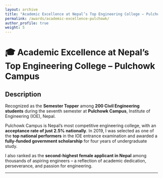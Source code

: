 ```yaml
---
layout: archive
title: "Academic Excellence at Nepal’s Top Engineering College – Pulchowk Campus"
permalink: /awards/academic-excellence-pulchowk/
author_profile: true
weight: 5
---
```


# 🎓 Academic Excellence at Nepal’s Top Engineering College – Pulchowk Campus

## Description

Recognized as the **Semester Topper** among **200 Civil Engineering students** during the seventh semester at **Pulchowk Campus**, Institute of Engineering (IOE), Nepal.

Pulchowk Campus is Nepal’s most competitive engineering college, with an **acceptance rate of just 2.5% nationally**. In 2019, I was selected as one of the **top national performers** in the IOE entrance examination and awarded a **fully-funded government scholarship** for four years of undergraduate study.

I also ranked as the **second-highest female applicant in Nepal** among thousands of aspiring engineers – a reflection of academic dedication, perseverance, and passion for engineering.

---

